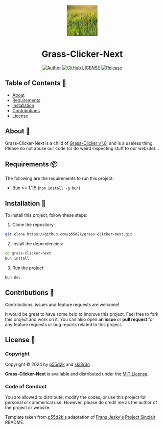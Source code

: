 <div id="top"></div>
<br/>
<div align="center">
  <a href="https://github.com/p55d2k/grass-clicker-next">
    <img src="/app/favicon.ico" alt="Logo" width="100" height="100">
  </a>
  <h1>Grass-Clicker-Next</h1>

[![Author](https://img.shields.io/badge/author-p55d2k-lightgrey.svg?style=flat&color=%23673ab7)](https://github.com/p55d2k)
[![GitHub LICENSE](https://img.shields.io/badge/license-MIT-lightgrey.svg?style=flat&color=%232196f3)](https://github.com/p55d2k/grass-clicker-next/LICENSE)
[![Release](https://img.shields.io/github/v/release/p55d2k/grass-clicker-next?style=flat&color=%23009688)](https://github.com/p55d2k/grass-clicker-next/releases)

</div>

## Table of Contents 📜

- [About](#about-)
- [Requirements](#requirements-)
- [Installation](#installation-)
- [Contributions](#contributions-)
- [License](#license-)

## About 📖

Grass-Clicker-Next is a child of [Grass-Clicker v1.0](https://grassclicker.vercel.app/), and is a useless thing. Please do not abuse our code (or do weird inspecting stuff to our website)...

## Requirements 📦

The following are the requirements to run this project:

- Bun >= 1.1.5 (`npm install -g bun`)

## Installation 🚀

To install this project, follow these steps:

1. Clone the repository:

```bash
git clone https://github.com/p55d2k/grass-clicker-next.git
```

2. Install the dependencies:

```bash
cd grass-clicker-next
bun install
```

3. Run the project:

```bash
bun dev
```

## Contributions 🤝

Contributions, issues and feature requests are welcome!

It would be great to have some help to improve this project. Feel free to fork this project and work on it. You can also open **an issue** or **pull request** for any feature requests or bug reports related to this project.

## License 📝

### Copyright

Copyright © 2024 by [p55d2k](https://github.com/p55d2k) and [ski3r3n](https://github.com/ski3r3n)

__Grass-Clicker-Next__ is available and distributed under the [MIT License](https://github.com/p55d2k/grass-clicker-next/LICENSE).

### Code of Conduct

You are allowed to distribute, modify the codes, or use this project for personal or commerical use. However, please do credit me as the author of the project or website.

Template taken from [p55d2k's](https://github.com/p55d2k) adaptation of [Frans Jesky's](https://github.com/fransjesky) [Project Sinclair](https://github.com/fransjesky/sinclair) README.
